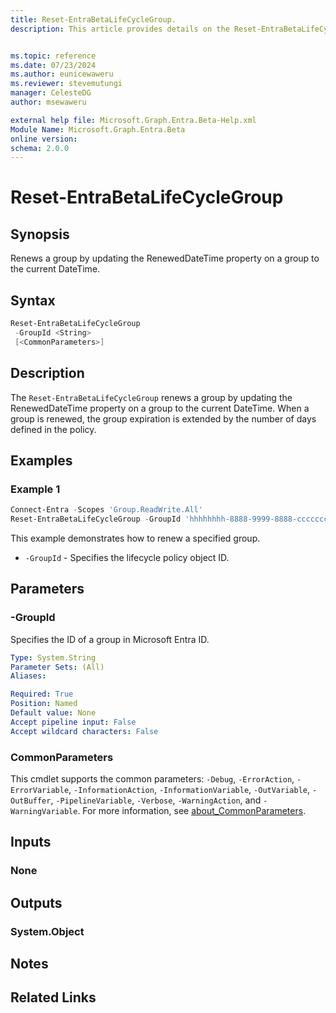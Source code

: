 ```yaml
---
title: Reset-EntraBetaLifeCycleGroup.
description: This article provides details on the Reset-EntraBetaLifeCycleGroup command.


ms.topic: reference
ms.date: 07/23/2024
ms.author: eunicewaweru
ms.reviewer: stevemutungi
manager: CelesteDG
author: msewaweru

external help file: Microsoft.Graph.Entra.Beta-Help.xml
Module Name: Microsoft.Graph.Entra.Beta
online version:
schema: 2.0.0
---
```


# Reset-EntraBetaLifeCycleGroup

## Synopsis

Renews a group by updating the RenewedDateTime property on a group to the current DateTime.

## Syntax

```powershell
Reset-EntraBetaLifeCycleGroup 
 -GroupId <String> 
 [<CommonParameters>]
```

## Description

The `Reset-EntraBetaLifeCycleGroup` renews a group by updating the RenewedDateTime property on a group to the current DateTime.
When a group is renewed, the group expiration is extended by the number of days defined in the policy.

## Examples

### Example 1

```powershell
Connect-Entra -Scopes 'Group.ReadWrite.All'
Reset-EntraBetaLifeCycleGroup -GroupId 'hhhhhhhh-8888-9999-8888-cccccccccccc'
```

This example demonstrates how to renew a specified group.  

- `-GroupId` - Specifies the lifecycle policy object ID.  

## Parameters

### -GroupId

Specifies the ID of a group in Microsoft Entra ID.

```yaml
Type: System.String
Parameter Sets: (All)
Aliases:

Required: True
Position: Named
Default value: None
Accept pipeline input: False
Accept wildcard characters: False
```

### CommonParameters

This cmdlet supports the common parameters: `-Debug`, `-ErrorAction`, `-ErrorVariable`, `-InformationAction`, `-InformationVariable`, `-OutVariable`, `-OutBuffer`, `-PipelineVariable`, `-Verbose`, `-WarningAction`, and `-WarningVariable`. For more information, see [about_CommonParameters](https://go.microsoft.com/fwlink/?LinkID=113216).

## Inputs

### None

## Outputs

### System.Object

## Notes

## Related Links
